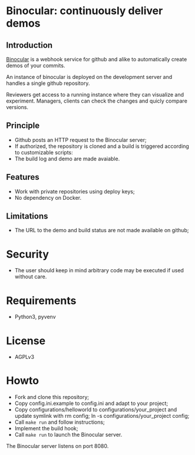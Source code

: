 # Binocular: continuously deliver demos

## Introduction

[Binocular](https://github.com/gberaudo/binocular) is a webhook service for
github and alike to automatically create demos of your commits.

An instance of binocular is deployed on the development server and handles a
single github repository.

Reviewers get access to a running instance where they can visualize and experiment.
Managers, clients can check the changes and quicly compare versions.

## Principle

- Github posts an HTTP request to the Binocular server;
- If authorized, the repository is cloned and a build is triggered according to customizable scripts:
- The build log and demo are made avaiable.

## Features

- Work with private repositories using deploy keys;
- No dependency on Docker.

## Limitations

- The URL to the demo and build status are not made available on github;

# Security

- The user should keep in mind arbitrary code may be executed if used without care.

# Requirements

- Python3, pyvenv


# License

- AGPLv3

# Howto

- Fork and clone this repository;
- Copy config.ini.example to config.ini and adapt to your project;
- Copy configurations/helloworld to configurations/your\_project and update symlink with rm config; ln -s configurations/your\_project config;
- Call `make run` and follow instructions;
- Implement the build hook;
- Call `make run` to launch the Binocular server.

The Binocular server listens on port 8080.
